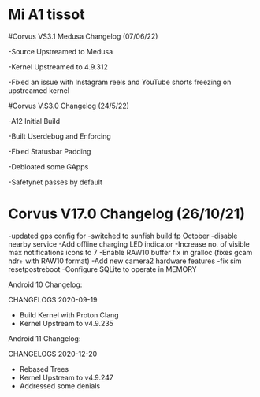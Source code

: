 # Mi A1 tissot

#Corvus VS3.1 Medusa Changelog (07/06/22)

-Source Upstreamed to Medusa

-Kernel Upstreamed to 4.9.312

-Fixed an issue with Instagram reels and YouTube shorts freezing on upstreamed kernel


#Corvus V.S3.0 Changelog (24/5/22)

-A12 Initial Build

-Built Userdebug and Enforcing

-Fixed Statusbar Padding

-Debloated some GApps

-Safetynet passes by default


# Corvus V17.0 Changelog (26/10/21)

-updated gps config for 
-switched to sunfish build fp October
-disable nearby service 
-Add offline charging LED indicator
-Increase no. of visible max notifications icons to 7
-Enable RAW10 buffer fix in gralloc (fixes gcam hdr+ with RAW10 format)
-Add new camera2 hardware features
-fix sim resetpostreboot
-Configure SQLite to operate in MEMORY

Android 10 Changelog:

CHANGELOGS 2020-09-19

- Build Kernel with Proton Clang
- Kernel Upstream to v4.9.235

Android 11 Changelog:

CHANGELOGS 2020-12-20

- Rebased Trees
- Kernel Upstream to v4.9.247
- Addressed some denials

